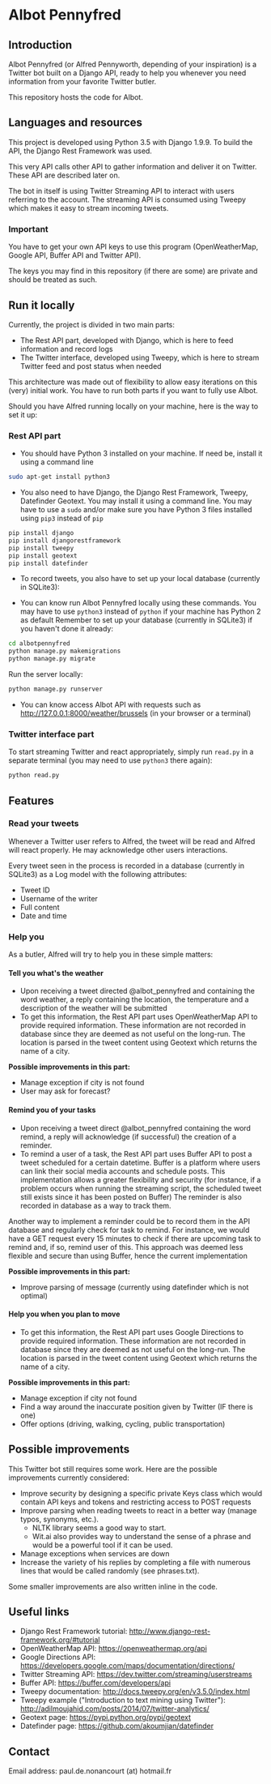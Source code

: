# Albot Pennyfred

## Introduction

Albot Pennyfred (or Alfred Pennyworth, depending of your inspiration) is a Twitter bot built on a Django API, ready to help you whenever you need information from your favorite Twitter butler.

This repository hosts the code for Albot.

## Languages and resources

This project is developed using Python 3.5 with Django 1.9.9. To build the API, the Django Rest Framework was used.

This very API calls other API to gather information and deliver it on Twitter. These API are described later on.

The bot in itself is using Twitter Streaming API to interact with users referring to the account.
The streaming API is consumed using Tweepy which makes it easy to stream incoming tweets.

### Important

You have to get your own API keys to use this program (OpenWeatherMap, Google API, Buffer API and Twitter API).

The keys you may find in this repository (if there are some) are private and should be treated as such.

## Run it locally

Currently, the project is divided in two main parts:
- The Rest API part, developed with Django, which is here to feed information and record logs
- The Twitter interface, developed using Tweepy, which is here to stream Twitter feed and post status when needed

This architecture was made out of flexibility to allow easy iterations on this (very) initial work.
You have to run both parts if you want to fully use Albot.

Should you have Alfred running locally on your machine, here is the way to set it up:

### Rest API part

- You should have Python 3 installed on your machine. If need be, install it using a command line
```bash
sudo apt-get install python3
```

- You also need to have Django, the Django Rest Framework, Tweepy, Datefinder Geotext. You may install it using a command line.
You may have to use a `sudo` and/or make sure you have Python 3 files installed using `pip3` instead of `pip`
```bash
pip install django
pip install djangorestframework
pip install tweepy
pip install geotext
pip install datefinder
```

- To record tweets, you also have to set up your local database (currently in SQLite3):


- You can know run Albot Pennyfred locally using these commands.
You may have to use `python3` instead of `python` if your machine has Python 2 as default
Remember to set up your database (currently in SQLite3) if you haven't done it already:
```bash
cd albotpennyfred
python manage.py makemigrations
python manage.py migrate
```
Run the server locally:
```bash
python manage.py runserver
```

- You can know access Albot API with requests such as http://127.0.0.1:8000/weather/brussels (in your browser or a terminal)

### Twitter interface part

To start streaming Twitter and react appropriately, simply run `read.py` in a separate terminal (you may need to use `python3` there again):

```bash
python read.py
```

## Features

### Read your tweets

Whenever a Twitter user refers to Alfred, the tweet will be read and Alfred will react properly. He may acknowledge other users interactions.

Every tweet seen in the process is recorded in a database (currently in SQLite3) as a Log model with the following attributes:
- Tweet ID
- Username of the writer
- Full content
- Date and time

### Help you

As a butler, Alfred will try to help you in these simple matters:

#### Tell you what's the weather

- Upon receiving a tweet directed @albot_pennyfred and containing the word weather, a reply containing the location, the temperature and a description of the weather will be submitted
- To get this information, the Rest API part uses OpenWeatherMap API to provide required information.
These information are not recorded in database since they are deemed as not useful on the long-run.
The location is parsed in the tweet content using Geotext which returns the name of a city.

**Possible improvements in this part:**
- Manage exception if city is not found
- User may ask for forecast?

#### Remind you of your tasks

- Upon receiving a tweet direct @albot_pennyfred containing the word remind, a reply will acknowledge (if successful) the creation of a reminder.
- To remind a user of a task, the Rest API part uses Buffer API to post a tweet scheduled for a certain datetime.
Buffer is a platform where users can link their social media accounts and schedule posts.
This implementation allows a greater flexibility and security (for instance, if a problem occurs when running the streaming script, the scheduled tweet still exists since it has been posted on Buffer)
The reminder is also recorded in database as a way to track them.

Another way to implement a reminder could be to record them in the API database and regularly check for task to remind.
For instance, we would have a GET request every 15 minutes to check if there are upcoming task to remind and, if so, remind user of this.
This approach was deemed less flexible and secure than using Buffer, hence the current implementation

**Possible improvements in this part:**
- Improve parsing of message (currently using datefinder which is not optimal)

#### Help you when you plan to move

- To get this information, the Rest API part uses Google Directions to provide required information.
These information are not recorded in database since they are deemed as not useful on the long-run.
The location is parsed in the tweet content using Geotext which returns the name of a city.

**Possible improvements in this part:**
- Manage exception if city not found
- Find a way around the inaccurate position given by Twitter (IF there is one)
- Offer options (driving, walking, cycling, public transportation)

## Possible improvements

This Twitter bot still requires some work. Here are the possible improvements currently considered:
- Improve security by designing a specific private Keys class which would contain API keys and tokens and restricting access to POST requests
- Improve parsing when reading tweets to react in a better way (manage typos, synonyms, etc.).
    - NLTK library seems a good way to start.
    - Wit.ai also provides way to understand the sense of a phrase and would be a powerful tool if it can be used.
- Manage exceptions when services are down
- Increase the variety of his replies by completing a file with numerous lines that would be called randomly (see phrases.txt).

Some smaller improvements are also written inline in the code.

## Useful links

- Django Rest Framework tutorial: http://www.django-rest-framework.org/#tutorial
- OpenWeatherMap API: https://openweathermap.org/api
- Google Directions API: https://developers.google.com/maps/documentation/directions/
- Twitter Streaming API: https://dev.twitter.com/streaming/userstreams
- Buffer API: https://buffer.com/developers/api
- Tweepy documentation: http://docs.tweepy.org/en/v3.5.0/index.html
- Tweepy example ("Introduction to text mining using Twitter"): http://adilmoujahid.com/posts/2014/07/twitter-analytics/
- Geotext page: https://pypi.python.org/pypi/geotext
- Datefinder page: https://github.com/akoumjian/datefinder

## Contact

Email address: paul.de.nonancourt (at) hotmail.fr